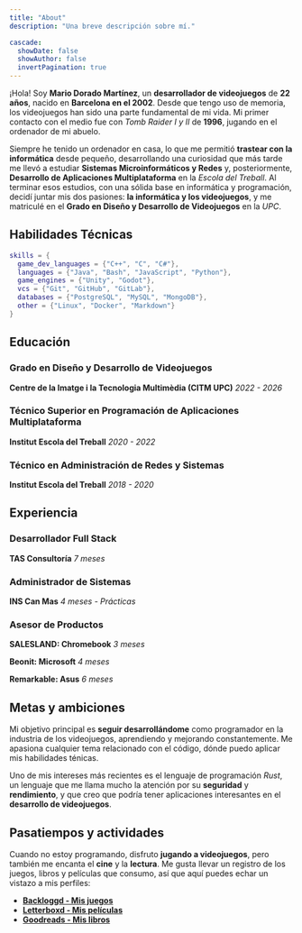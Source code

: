 ```yaml
---
title: "About"
description: "Una breve descripción sobre mí."

cascade:
  showDate: false
  showAuthor: false
  invertPagination: true
---
```


¡Hola! Soy **Mario Dorado Martínez**, un **desarrollador de videojuegos** de **22 años**, nacido en **Barcelona en el 2002**. Desde que tengo uso de memoria, los videojuegos han sido una parte fundamental de mi vida. Mi primer contacto con el medio fue con *Tomb Raider I y II* de **1996**, jugando en el ordenador de mi abuelo.

Siempre he tenido un ordenador en casa, lo que me permitió **trastear con la informática** desde pequeño, desarrollando una curiosidad que más tarde me llevó a estudiar **Sistemas Microinformáticos y Redes** y, posteriormente, **Desarrollo de Aplicaciones Multiplataforma** en la *Escola del Treball*. Al terminar esos estudios, con una sólida base en informática y programación, decidí juntar mis dos pasiones: **la informática y los videojuegos**, y me matriculé en el **Grado en Diseño y Desarrollo de Videojuegos** en la *UPC*.

##  Habilidades Técnicas

```lua
skills = {
  game_dev_languages = {"C++", "C", "C#"},
  languages = {"Java", "Bash", "JavaScript", "Python"},
  game_engines = {"Unity", "Godot"},
  vcs = {"Git", "GitHub", "GitLab"},
  databases = {"PostgreSQL", "MySQL", "MongoDB"},
  other = {"Linux", "Docker", "Markdown"}
}
```

## Educación

### Grado en Diseño y Desarrollo de Videojuegos
**Centre de la Imatge i la Tecnologia Multimèdia (CITM UPC)** *2022 - 2026*

### Técnico Superior en Programación de Aplicaciones Multiplataforma
**Institut Escola del Treball** *2020 - 2022*

### Técnico en Administración de Redes y Sistemas
**Institut Escola del Treball** *2018 - 2020*

## Experiencia

### Desarrollador Full Stack
**TAS Consultoría** *7 meses*
  
### Administrador de Sistemas
**INS Can Mas** *4 meses - Prácticas*

### Asesor de Productos
**SALESLAND: Chromebook** *3 meses*
  
**Beonit: Microsoft** *4 meses*

**Remarkable: Asus** *6 meses*

## Metas y ambiciones

Mi objetivo principal es **seguir desarrollándome** como programador en la industria de los videojuegos, aprendiendo y mejorando constantemente. Me apasiona cualquier tema relacionado con el código, dónde puedo aplicar mis habilidades ténicas.

Uno de mis intereses más recientes es el lenguaje de programación *Rust*, un lenguaje que me llama mucho la atención por su **seguridad** y **rendimiento**, y que creo que podría tener aplicaciones interesantes en el **desarrollo de videojuegos**.

## Pasatiempos y actividades

Cuando no estoy programando, disfruto **jugando a videojuegos**, pero también me encanta el **cine** y la **lectura**. Me gusta llevar un registro de los juegos, libros y películas que consumo, así que aquí puedes echar un vistazo a mis perfiles:

- [**Backloggd - Mis juegos**](https://www.backloggd.com/u/mdoradom/)
- [**Letterboxd - Mis películas**](https://letterboxd.com/mdoradom/)
- [**Goodreads - Mis libros**](https://www.goodreads.com/mdoradom/)